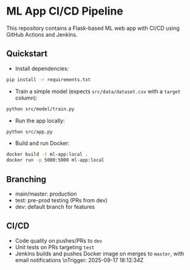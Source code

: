 # ML App CI/CD Pipeline

This repository contains a Flask-based ML web app with CI/CD using GitHub Actions and Jenkins.

## Quickstart

- Install dependencies:
```bash
pip install -r requirements.txt
```

- Train a simple model (expects `src/data/dataset.csv` with a `target` column):
```bash
python src/model/train.py
```

- Run the app locally:
```bash
python src/app.py
```

- Build and run Docker:
```bash
docker build -t ml-app:local .
docker run -p 5000:5000 ml-app:local
```

## Branching
- main/master: production
- test: pre-prod testing (PRs from dev)
- dev: default branch for features

## CI/CD
- Code quality on pushes/PRs to `dev`
- Unit tests on PRs targeting `test`
- Jenkins builds and pushes Docker image on merges to `master`, with email notifications
\nTrigger: 2025-09-17 18:12:34Z
